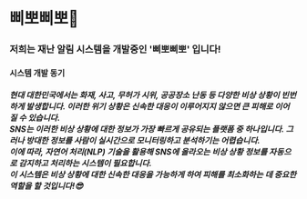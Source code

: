 <h1>삐뽀삐뽀🚨</h1>
<h3>저희는 재난 알림 시스템을 개발중인 '삐뽀삐뽀' 입니다!</h3>
<h4>시스템 개발 동기</h4>
<h5>현대 대한민국에서는 화재, 사고, 무허가 시위, 공공장소 난동 등 다양한 비상 상황이 빈번하게 발생합니다. 이러한 위기 상황은 신속한 대응이 이루어지지 않으면 큰 피해로 이어질 수 있습니다.<br>
  SNS는 이러한 비상 상황에 대한 정보가 가장 빠르게 공유되는 플랫폼 중 하나입니다. 그러나 방대한 정보를 사람이 실시간으로 모니터링하고 분석하기는 어렵습니다.<br>
  이에 따라, 자연어 처리(NLP) 기술을 활용해 SNS에 올라오는 비상 상황 정보를 자동으로 감지하고 처리하는 시스템이 필요합니다.<br>
  이 시스템은 비상 상황에 대한 신속한 대응을 가능하게 하여 피해를 최소화하는 데 중요한 역할을 할 것입니다!😎</h5>
